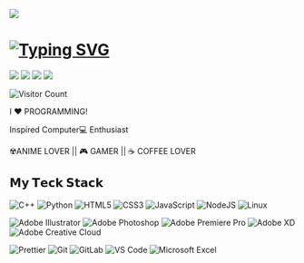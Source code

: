 
![](https://github.com/giriraj761/giriraj761/blob/main/085.png?raw=true)


# [![Typing SVG](https://readme-typing-svg.demolab.com/?lines=I'M+GIRIRAJ%20KRISHNA%20SHARMA)](https://git.io/typing-svg)
[![](https://img.shields.io/badge/-Linkedin-%231DA1F2?style=flat-square&logo=linkedin&logoColor=ffffff)](https://www.linkedin.com/in/giriraj-krishna-sharma/)
[![](https://img.shields.io/badge/-Github-%23181717?style=flat-square&logo=github)](https://github.com/giriraj761)
[![](https://img.shields.io/badge/-Gmail-%23181717?style=flat-square&logo=gmail)](mailto:sharmagirirajk@gmail.com)
[![](https://img.shields.io/website?color=121212&style=flat-square&up_message=PORTFOLIO&url=http://girirajksharma.infinityfreeapp.com/?i=1)](http://girirajksharma.infinityfreeapp.com/?i=1)

![Visitor Count](https://profile-counter.glitch.me/giriraj761/count.svg)

I ❤️ PROGRAMMING!

Inspired Computer💻 Enthusiast

☢️ANIME LOVER ||    🎮 GAMER    || ☕️ COFFEE LOVER 


## 𝗠𝘆 𝗧𝗲𝗰𝗸 𝗦𝘁𝗮𝗰𝗸

![C++](https://img.shields.io/badge/c++-%2300599C.svg?style=for-the-badge&logo=c%2B%2B&logoColor=white)
![Python](https://img.shields.io/badge/python-3670A0?style=for-the-badge&logo=python&logoColor=ffdd54)
![HTML5](https://img.shields.io/badge/html5-%23E34F26.svg?style=for-the-badge&logo=html5&logoColor=white)
![CSS3](https://img.shields.io/badge/css3-%231572B6.svg?style=for-the-badge&logo=css3&logoColor=white)
![JavaScript](https://img.shields.io/badge/javascript-%23323330.svg?style=for-the-badge&logo=javascript&logoColor=%23F7DF1E)
![NodeJS](https://img.shields.io/badge/node.js-6DA55F?style=for-the-badge&logo=node.js&logoColor=white)
![Linux](https://img.shields.io/badge/Linux-FCC624?style=for-the-badge&logo=linux&logoColor=black)

![Adobe Illustrator](https://img.shields.io/badge/adobe%20illustrator-%23FF9A00.svg?style=for-the-badge&logo=adobe%20illustrator&logoColor=white)
![Adobe Photoshop](https://img.shields.io/badge/adobe%20photoshop-%2331A8FF.svg?style=for-the-badge&logo=adobe%20photoshop&logoColor=white)
![Adobe Premiere Pro](https://img.shields.io/badge/Adobe%20Premiere%20Pro-9999FF.svg?style=for-the-badge&logo=Adobe%20Premiere%20Pro&logoColor=white)
![Adobe XD](https://img.shields.io/badge/Adobe%20XD-470137?style=for-the-badge&logo=Adobe%20XD&logoColor=#FF61F6)
![Adobe Creative Cloud](https://img.shields.io/badge/Adobe%20Creative%20Cloud-DA1F26.svg?style=for-the-badge&logo=Adobe%20Creative%20Cloud&logoColor=white)

![Prettier](https://img.shields.io/badge/-Prettier-%23F7B93E?style=flat-square&logo=prettier&logoColor=ffffff)
![Git](https://img.shields.io/badge/-Git-%23F05032?style=flat-square&logo=git&logoColor=%23ffffff)
![GitLab](https://img.shields.io/badge/-GitLab-FCA121?style=flat-square&logo=gitlab)
![VS Code](https://img.shields.io/badge/-VSCode-%23007ACC?style=flat-square&logo=visual-studio-code)
![Microsoft Excel](https://img.shields.io/badge/Microsoft_Excel-217346?style=flat-square&logo=microsoft-excel&logoColor=white)


#

